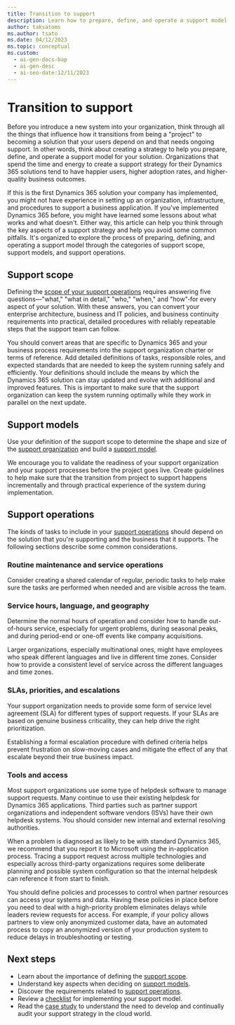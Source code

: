 ```yaml
---
title: Transition to support
description: Learn how to prepare, define, and operate a support model for your Dynamics 365 solution.
author: taksatoms
ms.author: tsato
ms.date: 04/12/2023
ms.topic: conceptual
ms.custom:
  - ai-gen-docs-bap
  - ai-gen-desc
  - ai-seo-date:12/11/2023
---
```


# Transition to support

Before you introduce a new system into your organization, think through all the things that influence how it transitions from being a "project" to becoming a solution that your users depend on and that needs ongoing support. In other words, think about creating a strategy to help you prepare, define, and operate a support model for your solution. Organizations that spend the time and energy to create a support strategy for their Dynamics 365 solutions tend to have happier users, higher adoption rates, and higher-quality business outcomes.

If this is the first Dynamics 365 solution your company has implemented, you might not have experience in setting up an organization, infrastructure, and procedures to support a business application. If you've implemented Dynamics 365 before, you might have learned some lessons about what works and what doesn't. Either way, this article can help you think through the key aspects of a support strategy and help you avoid some common pitfalls. It's organized to explore the process of preparing, defining, and operating a support model through the categories of support scope, support models, and support operations.

## Support scope

Defining the [scope of your support operations](transition-to-support-scope.md) requires answering five questions&mdash;"what," "what in detail," "who," "when," and "how"&dash;for every aspect of your solution. With these answers, you can convert your enterprise architecture, business and IT policies, and business continuity requirements into practical, detailed procedures with reliably repeatable steps that the support team can follow.

You should convert areas that are specific to Dynamics 365 and your business process requirements into the support organization charter or terms of reference. Add detailed definitions of tasks, responsible roles, and expected standards that are needed to keep the system running safely and efficiently. Your definitions should include the means by which the Dynamics 365 solution can stay updated and evolve with additional and improved features. This is important to make sure that the support organization can keep the system running optimally while they work in parallel on the next update.

## Support models

Use your definition of the support scope to determine the shape and size of the [support organization](transition-to-support-team.md) and build a [support model](transition-to-support-models.md).

We encourage you to validate the readiness of your support organization and your support processes before the project goes live. Create guidelines to help make sure that the transition from project to support happens incrementally and through practical experience of the system during implementation.

## Support operations

The kinds of tasks to include in your [support operations](transition-to-support-operations.md) should depend on the solution that you're supporting and the business that it supports. The following sections describe some common considerations.

### Routine maintenance and service operations

Consider creating a shared calendar of regular, periodic tasks to help make sure the tasks are performed when needed and are visible across the team.

### Service hours, language, and geography

Determine the normal hours of operation and consider how to handle out-of-hours service, especially for urgent problems, during seasonal peaks, and during period-end or one-off events like company acquisitions.

Larger organizations, especially multinational ones, might have employees who speak different languages and live in different time zones. Consider how to provide a consistent level of service across the different languages and time zones.

### SLAs, priorities, and escalations

Your support organization needs to provide some form of service level agreement (SLA) for different types of support requests. If your SLAs are based on genuine business criticality, they can help drive the right prioritization.

Establishing a formal escalation procedure with defined criteria helps prevent frustration on slow-moving cases and mitigate the effect of any that escalate beyond their true business impact.

### Tools and access

Most support organizations use some type of helpdesk software to manage support requests. Many continue to use their existing helpdesk for Dynamics 365 applications. Third parties such as partner support organizations and independent software vendors (ISVs) have their own helpdesk systems. You should consider new internal and external resolving authorities.

When a problem is diagnosed as likely to be with standard Dynamics 365, we recommend that you report it to Microsoft using the in-application process. Tracing a support request across multiple technologies and especially across third-party organizations requires some deliberate planning and possible system configuration so that the internal helpdesk can reference it from start to finish.

You should define policies and processes to control when partner resources can access your systems and data. Having these policies in place before you need to deal with a high-priority problem eliminates delays while leaders review requests for access. For example, if your policy allows partners to view only anonymized customer data, have an automated process to copy an anonymized version of your production system to reduce delays in troubleshooting or testing.

## Next steps

- Learn about the importance of defining the [support scope](transition-to-support-scope.md).
- Understand key aspects when deciding on [support models](transition-to-support-models.md).
- Discover the requirements related to [support operations](transition-to-support-operations.md).
- Review a [checklist](transition-to-support-checklist.md) for implementing your support model.
- Read the [case study](service-solution-case-study.md) to understand the need to develop and continually audit your support strategy in the cloud world.
